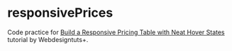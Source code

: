 responsivePrices
================

Code practice for <a href="http://webdesign.tutsplus.com/tutorials/htmlcss-tutorials/build-a-responsive-pricing-table-with-neat-hover-states/" target="_blank">Build a Responsive Pricing Table with Neat Hover States</a> tutorial by Webdesigntuts+.
